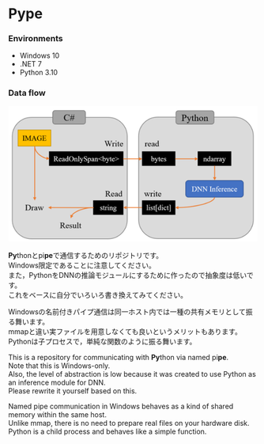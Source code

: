 # Pype

### Environments
* Windows 10
* .NET 7
* Python 3.10

### Data flow
![data_flow.png](data_flow.png)

**Py**thonとpi**pe**で通信するためのリポジトリです。  
Windows限定であることに注意してください。  
また，PythonをDNNの推論モジュールにするために作ったので抽象度は低いです。  
これをベースに自分でいろいろ書き換えてみてください。  

Windowsの名前付きパイプ通信は同一ホスト内では一種の共有メモリとして振る舞います。  
mmapと違い実ファイルを用意しなくても良いというメリットもあります。  
Pythonは子プロセスで，単純な関数のように振る舞います。  

This is a repository for communicating with **Py**thon via named pi**pe**.  
Note that this is Windows-only.  
Also, the level of abstraction is low because it was created to use Python as an inference module for DNN.  
Please rewrite it yourself based on this.  

Named pipe communication in Windows behaves as a kind of shared memory within the same host.  
Unlike mmap, there is no need to prepare real files on your hardware disk.  
Python is a child process and behaves like a simple function.  
